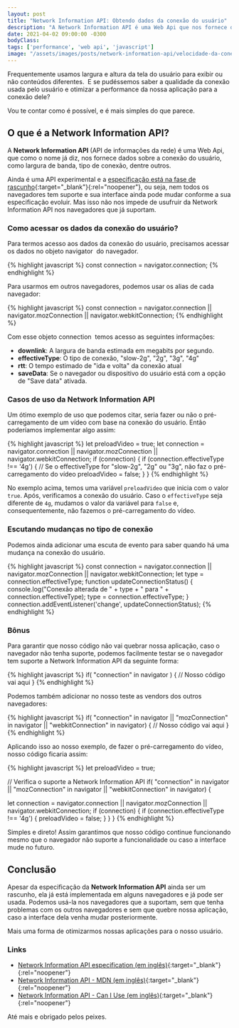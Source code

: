 ```yaml
---
layout: post
title: "Network Information API: Obtendo dados da conexão do usuário"
description: "A Network Information API é uma Web Api que nos fornece dados sobre a conexão do usuário, como largura de banda, tipo de conexão, dentre outros. Vamos descobrir como usá-la!"
date: 2021-04-02 09:00:00 -0300
bodyClass:
tags: ['performance', 'web api', 'javascript']
image: "/assets/images/posts/network-information-api/velocidade-da-conexao-de-internet.jpg"
---
```


Frequentemente usamos largura e altura da tela do usuário para exibir ou não conteúdos diferentes.  E se pudéssemos saber a qualidade da conexão usada pelo usuário e otimizar a performance da nossa aplicação para a conexão dele?

Vou te contar como é possível, e é mais simples do que parece.

## O que é a Network Information API?


A **Network Information API** (API de informações da rede) é uma Web Api, que como o nome já diz, nos fornece dados sobre a conexão do usuário, como largura de banda, tipo de conexão, dentre outros.

Ainda é uma API experimental e a [especificação está na fase de rascunho](https://wicg.github.io/netinfo/){:target="_blank"}{:rel="noopener"}, ou seja, nem todos os navegadores tem suporte e sua interface ainda pode mudar conforme a sua especificação evoluir. Mas isso não nos impede de usufruir da Network Information API nos navegadores que já suportam.

### Como acessar os dados da conexão do usuário?

Para termos acesso aos dados da conexão do usuário, precisamos acessar os dados no objeto navigator  do navegador.

{% highlight javascript %}
const connection = navigator.connection;
{% endhighlight %}

Para usarmos em outros navegadores, podemos usar os alias de cada navegador:

{% highlight javascript %}
const connection = navigator.connection || navigator.mozConnection || navigator.webkitConnection;
{% endhighlight %}

Com esse objeto connection  temos acesso as seguintes informações:

- **downlink**: A largura de banda estimada em megabits por segundo.
- **effectiveType**: O tipo de conexão, "slow-2g", "2g", "3g", "4g"
- **rtt**: O tempo estimado de "ida e volta" da conexão atual
- **saveData**: Se o navegador ou dispositivo do usuário está com a opção de "Save data" ativada.


### Casos de uso da Network Information API


Um ótimo exemplo de uso que podemos citar, seria fazer ou não o pré-carregamento de um vídeo com base na conexão do usuário.  Então poderíamos implementar algo assim:

{% highlight javascript %}
let preloadVideo = true;
let connection = navigator.connection || navigator.mozConnection || navigator.webkitConnection;
if (connection) {
  if (connection.effectiveType !== '4g') {
    // Se o effectiveType for "slow-2g", "2g" ou "3g", não faz o pré-carregamento do vídeo
    preloadVideo = false;
  }
}
{% endhighlight %}

No exemplo acima, temos uma variável `preloadVideo` que inicia com o valor `true`. Após, verificamos a conexão do usuário. Caso o `effectiveType` seja diferente de `4g`, mudamos o valor da variável para `false` e, consequentemente, não fazemos o pré-carregamento do vídeo.

### Escutando mudanças no tipo de conexão


Podemos ainda adicionar uma escuta de evento para saber quando há uma mudança na conexão do usuário.

{% highlight javascript %}
const connection = navigator.connection || navigator.mozConnection || navigator.webkitConnection;
let type = connection.effectiveType;
function updateConnectionStatus() {
  console.log("Conexão alterada de " + type + " para " + connection.effectiveType);
  type = connection.effectiveType;
}
connection.addEventListener('change', updateConnectionStatus);
{% endhighlight %}


### Bônus

Para garantir que nosso código não vai quebrar nossa aplicação, caso o navegador não tenha suporte, podemos facilmente testar se o navegador tem suporte a Network Information API da seguinte forma:

{% highlight javascript %}
if( "connection" in navigator ) {
  // Nosso código vai aqui
}
{% endhighlight %}

Podemos também adicionar no nosso teste as vendors dos outros navegadores:

{% highlight javascript %}
if( "connection" in navigator || "mozConnection" in navigator || "webkitConnection" in navigator) {
  // Nosso código vai aqui
}
{% endhighlight %}

Aplicando isso ao nosso exemplo, de fazer o pré-carregamento do vídeo, nosso código ficaria assim:

{% highlight javascript %}
let preloadVideo = true;

// Verifica o suporte a Network Information API
if( "connection" in navigator || "mozConnection" in navigator || "webkitConnection" in navigator) {

  let connection = navigator.connection || navigator.mozConnection || navigator.webkitConnection;
  if (connection) {
    if (connection.effectiveType !== '4g') {
      preloadVideo = false;
    }
  }
}
{% endhighlight %}

Simples e direto! Assim garantimos que nosso código continue funcionando mesmo que o navegador não suporte a funcionalidade ou caso a interface mude no futuro.

## Conclusão

Apesar da especificação da **Network Information API** ainda ser um rascunho, ela já está implementada em alguns navegadores e já pode ser usada. Podemos usá-la nos navegadores que a suportam, sem que tenha problemas com os outros navegadores e sem que quebre nossa aplicação, caso a interface dela venha mudar posteriormente.

Mais uma forma de otimizarmos nossas aplicações para o nosso usuário.

### Links

- [Network Information API especification (em inglês)](https://wicg.github.io/netinfo/){:target="_blank"}{:rel="noopener"}
- [Network Information API - MDN (em inglês)](https://developer.mozilla.org/en-US/docs/Web/API/Network_Information_API){:target="_blank"}{:rel="noopener"}
- [Network Information API - Can I Use (em inglês)](https://caniuse.com/?search=navigator.connection){:target="_blank"}{:rel="noopener"}

Até mais e obrigado pelos peixes.
